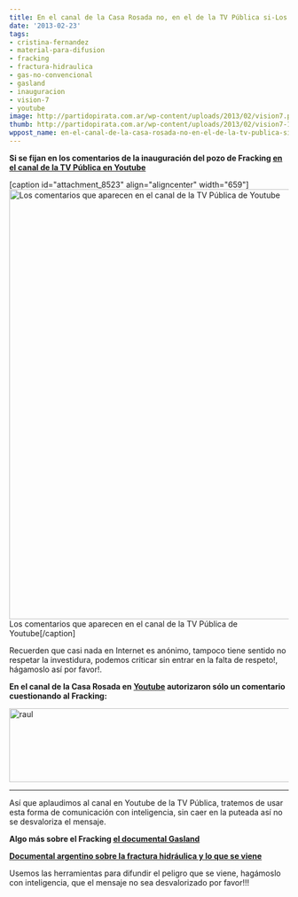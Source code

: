 ```yaml
---
title: En el canal de la Casa Rosada no, en el de la TV Pública si-Los Comentarios
date: '2013-02-23'
tags:
- cristina-fernandez
- material-para-difusion
- fracking
- fractura-hidraulica
- gas-no-convencional
- gasland
- inauguracion
- vision-7
- youtube
image: http://partidopirata.com.ar/wp-content/uploads/2013/02/vision7.png
thumb: http://partidopirata.com.ar/wp-content/uploads/2013/02/vision7-150x150.png
wppost_name: en-el-canal-de-la-casa-rosada-no-en-el-de-la-tv-publica-si-los-comentarios
---
```


<strong>Si se fijan en los comentarios de la inauguración del pozo de Fracking <a href="https://www.youtube.com/watch?v=TjfxCRe-DaE" target="_blank">en el canal de la TV Pública en Youtube</a></strong>

[caption id="attachment_8523" align="aligncenter" width="659"]<a href="http://partidopirata.com.ar/wp-content/uploads/2013/02/vision7.png"><img class="size-full wp-image-8523" alt="Los comentarios que aparecen en el canal de la TV Pública de Youtube" src="http://partidopirata.com.ar/wp-content/uploads/2013/02/vision7.png" width="659" height="776" /></a> Los comentarios que aparecen en el canal de la TV Pública de Youtube[/caption]

Recuerden que casi nada en Internet es anónimo, tampoco tiene sentido no respetar la investidura, podemos criticar sin entrar en la falta de respeto!, hágamoslo así por favor!.

<strong>En el canal de la Casa Rosada en <a href="https://www.youtube.com/watch?v=xZ9U3-EQWAo&amp;feature=youtu.be" target="_blank">Youtube</a> autorizaron sólo un comentario cuestionando al Fracking:</strong>

<a href="http://partidopirata.com.ar/wp-content/uploads/2013/02/raul.png"><img class="aligncenter size-full wp-image-8502" alt="raul" src="http://partidopirata.com.ar/wp-content/uploads/2013/02/raul.png" width="637" height="133" /></a>

<hr />

Así que aplaudimos al canal en Youtube de la TV Pública, tratemos de usar esta forma de comunicación con inteligencia, sin caer en la puteada así no se desvaloriza el mensaje.

<strong>Algo más sobre el Fracking <a href="https://vimeo.com/38843993" target="_blank">el documental Gasland</a></strong>

<strong><a href="https://www.youtube.com/watch?v=Ru9-pQVfGKo&amp;list=LLg7qffKI9s-Npa5VAW57etw" rel="nofollow">Documental argentino sobre la fractura hidráulica y lo que se viene </a></strong>

Usemos las herramientas para difundir el peligro que se viene, hagámoslo con inteligencia, que el mensaje no sea desvalorizado por favor!!!

